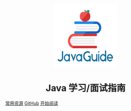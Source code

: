 <p align="center">
<img src="./media/pictures/logo.png" width="200" height="200"/>
</p>


<h1 align="center">Java 学习/面试指南</h1>
<h6 hidden align="center">https://shimo.im/docs/MuiACIg1HlYfVxrj/</h6>

[常用资源](http://39.107.136.211/)
[GitHub](<https://github.com/lyuze/lyuze.github.io>)
[开始阅读](#java)


